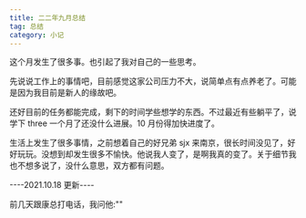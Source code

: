 ```yaml
---
title: 二二年九月总结
tag: 总结
category: 小记
---
```


这个月发生了很多事。也引起了我对自己的一些思考。

先说说工作上的事情吧，目前感觉这家公司压力不大，说简单点有点养老了。可能是因为我目前是新人的缘故吧。

还好目前的任务都能完成，剩下的时间学些想学的东西。不过最近有些躺平了，说学下 three 一个月了还没什么进展。10 月份得加快进度了。

生活上发生了很多事情，之前想着自己的好兄弟 sjx 来南京，很长时间没见了，好好玩玩。没想到却发生很多不愉快。他说我人变了，是啊我真的变了。关于细节我也不想多说了，没什么意思，双方都有问题。

----2021.10.18 更新----

前几天跟康总打电话，我问他:""

